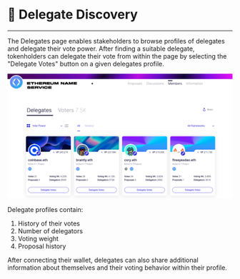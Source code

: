 # 👥 Delegate Discovery

***

The Delegates page enables stakeholders to browse profiles of delegates and delegate their vote power. After finding a suitable delegate, tokenholders can delegate their vote from within the page by selecting the "Delegate Votes" button on a given delegates profile.

![Delegates Page](../../../assets/images/ens-delegates.png)

Delegate profiles contain:

1. History of their votes
2. Number of delegators
3. Voting weight
4. Proposal history

After connecting their wallet, delegates can also share additional information about themselves and their voting behavior within their profile.
